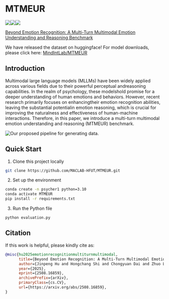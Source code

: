 # MTMEUR
<a href="./LICENSE"><img src="https://img.shields.io/badge/license-Apache%202-red.svg"></a><img src="https://img.shields.io/badge/python-3.8+-blue.svg" /><a href='https://arxiv.org/pdf/2508.16859'><img src='https://img.shields.io/badge/ArXiv-2508.16859-red'></a>

[Beyond Emotion Recognition: A Multi-Turn Multimodal Emotion Understanding and Reasoning Benchmark](https://arxiv.org/abs/2508.16859)


We have released the dataset on huggingface! For model downloads, please click here: [MindIntLab/MTMEUR](https://huggingface.co/datasets/MindIntLab/MTMEUR)


## Introduction
Multimodal large language models (MLLMs) have been widely applied across various fields due to their powerful perceptual andreasoning capabilities. In the realm of psychology, these modelshold promise for a deeper understanding of human emotions and behaviors. However, recent research primarily focuses on enhancingtheir emotion recognition abilities, leaving the substantial potentialin emotion reasoning, which is crucial for improving the naturalness and effectiveness of human-machine interactions. Therefore, in this paper, we introduce a multi-turn multimodal emotion understanding and reasoning (MTMEUR) benchmark.

![Our proposed pipeline for generating data.](figure/pipeline.png)


## Quick Start
1. Clone this project locally
```bash
git clone https://github.com/MACLAB-HFUT/MTMEUR.git
```
2. Set up the environment
```bash
conda create -n psycher1 python=3.10
conda activate MTMEUR
pip install -r requirements.txt
```
3. Run the Python file 
```
python evaluation.py
```

## Citation

If this work is helpful, please kindly cite as:

```bibtex
@misc{hu2025emotionrecognitionmultiturnmultimodal,
      title={Beyond Emotion Recognition: A Multi-Turn Multimodal Emotion Understanding and Reasoning Benchmark}, 
      author={Jinpeng Hu and Hongchang Shi and Chongyuan Dai and Zhuo Li and Peipei Song and Meng Wang},
      year={2025},
      eprint={2508.16859},
      archivePrefix={arXiv},
      primaryClass={cs.CV},
      url={https://arxiv.org/abs/2508.16859}, 
}
```
